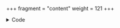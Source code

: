 +++
fragment = "content"
weight = 121
+++

<details><summary>Code</summary>

```
+++
fragment = "item"
#disabled = false
date = "2017-10-04"
weight = 120
background = "secondary"
align = "center"

title = "Item Fragment Image Only"
#subtitle = ""

# Subtitle pre and post item
#pre = ""
#post = ""

[asset]
  image = "screenshot.png"
+++
```
</details>
